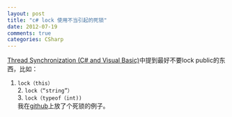 ```yaml
---
layout: post
title: "c# lock 使用不当引起的死锁"
date: 2012-07-19
comments: true
categories: CSharp
---
```

[Thread Synchronization (C# and Visual Basic)](http://msdn.microsoft.com/en-us/library/ms173179%28v=vs.110%29.aspx)中提到最好不要lock public的东西，比如：

1. `lock（this）`<br />2. `lock（“string”）`<br />3. `lock（typeof（int))`<br />我在<a href="https://github.com/fresky/DeadLock">github</a>上放了个死锁的例子。<br />